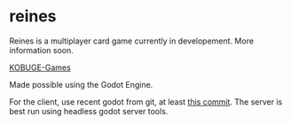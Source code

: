 # reines
Reines is a multiplayer card game currently in developement.
More information soon.

[KOBUGE-Games](http://kobuge.org)

Made possible using the Godot Engine.

For the client, use recent godot from git, at least [this commit](https://github.com/okamstudio/godot/commit/f2a29aadc620c2296e08ca20e926b54191c37540).
The server is best run using headless godot server tools.
